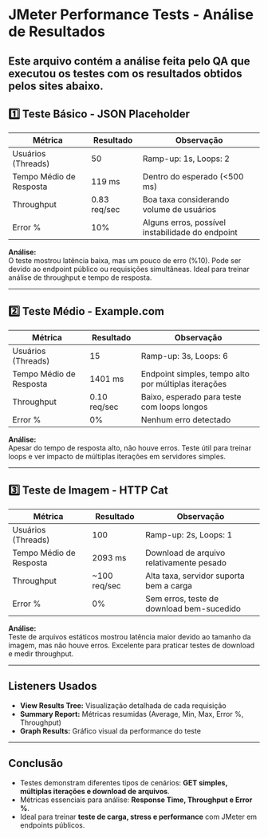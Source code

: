 # JMeter Performance Tests - Análise de Resultados

Este arquivo contém a análise feita pelo QA que executou os testes com os resultados obtidos pelos sites abaixo.
---

## **1️⃣ Teste Básico - JSON Placeholder**

| Métrica              | Resultado        | Observação                                   |
|----------------------|----------------|---------------------------------------------|
| Usuários (Threads)    | 50             | Ramp-up: 1s, Loops: 2                       |
| Tempo Médio de Resposta | 119 ms         | Dentro do esperado (<500 ms)                 |
| Throughput           | 0.83 req/sec    | Boa taxa considerando volume de usuários     |
| Error %              | 10%             | Alguns erros, possível instabilidade do endpoint |

**Análise:**  
O teste mostrou latência baixa, mas um pouco de erro (%10). Pode ser devido ao endpoint público ou requisições simultâneas. Ideal para treinar análise de throughput e tempo de resposta.

---

## **2️⃣ Teste Médio - Example.com**

| Métrica              | Resultado        | Observação                                   |
|----------------------|----------------|---------------------------------------------|
| Usuários (Threads)    | 15             | Ramp-up: 3s, Loops: 6                       |
| Tempo Médio de Resposta | 1401 ms        | Endpoint simples, tempo alto por múltiplas iterações |
| Throughput           | 0.10 req/sec    | Baixo, esperado para teste com loops longos |
| Error %              | 0%              | Nenhum erro detectado                        |

**Análise:**  
Apesar do tempo de resposta alto, não houve erros. Teste útil para treinar loops e ver impacto de múltiplas iterações em servidores simples.

---

## **3️⃣ Teste de Imagem - HTTP Cat**

| Métrica              | Resultado        | Observação                                   |
|----------------------|----------------|---------------------------------------------|
| Usuários (Threads)    | 100            | Ramp-up: 2s, Loops: 1                       |
| Tempo Médio de Resposta | 2093 ms        | Download de arquivo relativamente pesado    |
| Throughput           | ~100 req/sec    | Alta taxa, servidor suporta bem a carga     |
| Error %              | 0%              | Sem erros, teste de download bem-sucedido  |

**Análise:**  
Teste de arquivos estáticos mostrou latência maior devido ao tamanho da imagem, mas não houve erros. Excelente para praticar testes de download e medir throughput.

---

## **Listeners Usados**

- **View Results Tree:** Visualização detalhada de cada requisição  
- **Summary Report:** Métricas resumidas (Average, Min, Max, Error %, Throughput)  
- **Graph Results:** Gráfico visual da performance do teste  

---

## **Conclusão**

- Testes demonstram diferentes tipos de cenários: **GET simples, múltiplas iterações e download de arquivos**.  
- Métricas essenciais para análise: **Response Time, Throughput e Error %**.  
- Ideal para treinar **teste de carga, stress e performance** com JMeter em endpoints públicos.
